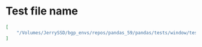 # Test file name

```json
[
    "/Volumes/JerrySSD/bgp_envs/repos/pandas_59/pandas/tests/window/test_pairwise.py"
]
```
